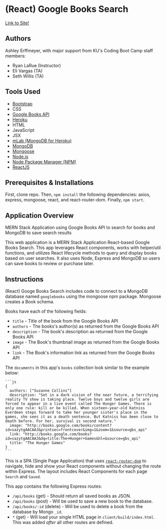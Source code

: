 # (React) Google Books Search

[Link to Site!]() 

## Authors
Ashley Erffmeyer, with major support from KU's Coding Boot Camp staff members:
* Ryan LaRue (Instructor)
* Eli Vargas (TA)
* Seth Willis (TA)

## Tools Used
* [Bootstrap](https://getbootstrap.com/)
* CSS	
* [Google Books API](https://developers.google.com/books/)
* [Heroku](https://www.heroku.com)
* HTML	
* JavaScript	
* JSX	
* [mLab (MongoDB for Heroku)](https://www.mlab.com/)
* [MongoDB](https://www.mongodb.com/)
* [Mongoose](https://mongoosejs.com/)
* [Node.js](https://nodejs.org/)
* [Node Package Manager (NPM)](https://npmjs.com/)
* [ReactJS](https://github.com/facebook/react)

## Prerequisites & Installations
First, clone repo. Then, `npm install` the following dependencies: axios, express, mongoose, react, and react-router-dom. Finally, `npm start`. 

## Application Overview
MERN Stack Application using Google Books API to search for books and MongoDB to save search results

This web application is a MERN Stack Application React-based Google Books Search. This app leverages React components, works with helper/util functions, and utilizes React lifecycle methods to query and display books based on user searches. It also uses Node, Express and MongoDB so users can save books to review or purchase later.

## Instructions
(React) Googe Books Search includes code to connect to a MongoDB database named `googlebooks` using the mongoose npm package. Mongoose creates a Book schema.

Books have each of the following fields:
* `title` - Title of the book from the Google Books API
* `authors` - The books's author(s) as returned from the Google Books API
* `description` - The book's description as returned from the Google Books API
* `image` - The Book's thumbnail image as returned from the Google Books API
* `link` - The Book's information link as returned from the Google Books API

The `documents` in this app's `books` collection look similar to the example below:

    ```js
    {
      authors: ["Suzanne Collins"]
      description: "Set in a dark vision of the near future, a terrifying reality TV show is taking place. Twelve boys and twelve girls are forced to appear in a live event called The Hunger Games. There is only one rule: kill or be killed. When sixteen-year-old Katniss Everdeen steps forward to take her younger sister's place in the games, she sees it as a death sentence. But Katniss has been close to death before. For her, survival is second nature."
      image: "http://books.google.com/books/content?id=sazytgAACAAJ&printsec=frontcover&img=1&zoom=1&source=gbs_api"
      link: "http://books.google.com/books?id=sazytgAACAAJ&dq=title:The+Hunger+Games&hl=&source=gbs_api"
      title: "The Hunger Games"
    }
    ```

This is a SPA (Single Page Application) that uses [`react-router-dom`](https://github.com/reactjs/react-router) to navigate, hide and show your React components without changing the route within Express. The layout includes React Components for each page `Search` and `Saved`.

This app contains the following Express routes:
* `/api/books` (get) - Should return all saved books as JSON.
* `/api/books` (post) - Will be used to save a new book to the database.
* `/api/books/:id` (delete) - Will be used to delete a book from the database by Mongo `_id`.
* `*` (get) - Will load your single HTML page in `client/build/index.html`. This was added _after_ all other routes are defined.